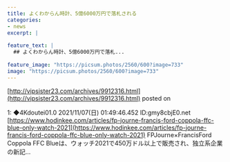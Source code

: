 ```yaml
---
title: よくわからん時計、5億6000万円で落札される
categories:
- news
excerpt: |
  
feature_text: |
  ## よくわからん時計、5億6000万円で落札...
  
feature_image: "https://picsum.photos/2560/600?image=733"
image: "https://picsum.photos/2560/600?image=733"
---
```


[http://vipsister23.com/archives/9912316.html](http://vipsister23.com/archives/9912316.html)
posted on 

<!--more-->

1: ◆4Kdoutei01.0 2021/11/07(日) 01:49:46.452 ID:gmy8cbjE0.net [https://www.hodinkee.com/articles/fp-journe-francis-ford-coppola-ffc-blue-only-watch-2021](https://www.hodinkee.com/articles/fp-journe-francis-ford-coppola-ffc-blue-only-watch-2021) FPJourne×FrancisFord Coppola FFC Blueは、ウォッチ2021で450万ドル以上で販売され、独立系企業の新記...
